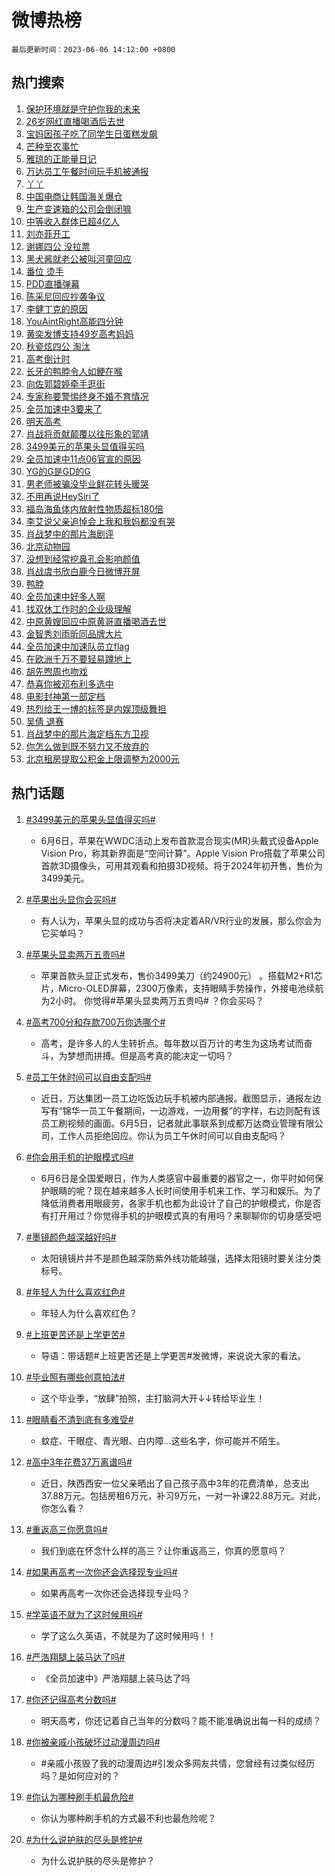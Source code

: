 # 微博热榜

`最后更新时间：2023-06-06 14:12:00 +0800`

## 热门搜索

1. [保护环境就是守护你我的未来](https://m.weibo.cn/search?containerid=100103type%3D1%26t%3D10%26q%3D%23%E4%BF%9D%E6%8A%A4%E7%8E%AF%E5%A2%83%E5%B0%B1%E6%98%AF%E5%AE%88%E6%8A%A4%E4%BD%A0%E6%88%91%E7%9A%84%E6%9C%AA%E6%9D%A5%23&stream_entry_id=51&isnewpage=1&extparam=seat%3D1%26dgr%3D0%26cate%3D10103%26stream_entry_id%3D51%26filter_type%3Drealtimehot%26pos%3D0%26c_type%3D51%26display_time%3D1686031919%26pre_seqid%3D1686031919312017556138&luicode=10000011&lfid=106003type%253D25%2526t%253D3%2526disable_hot%253D1%2526filter_type%253Drealtimehot)
1. [26岁网红直播喝酒后去世](https://m.weibo.cn/search?containerid=100103type%3D1%26t%3D10%26q%3D%2326%E5%B2%81%E7%BD%91%E7%BA%A2%E7%9B%B4%E6%92%AD%E5%96%9D%E9%85%92%E5%90%8E%E5%8E%BB%E4%B8%96%23&stream_entry_id=31&isnewpage=1&extparam=seat%3D1%26realpos%3D1%26filter_type%3Drealtimehot%26q%3D%252326%25E5%25B2%2581%25E7%25BD%2591%25E7%25BA%25A2%25E7%259B%25B4%25E6%2592%25AD%25E5%2596%259D%25E9%2585%2592%25E5%2590%258E%25E5%258E%25BB%25E4%25B8%2596%2523%26pos%3D0%26band_rank%3D1%26lcate%3D5001%26flag%3D2%26dgr%3D0%26cate%3D5001%26stream_entry_id%3D31%26c_type%3D31%26display_time%3D1686031919%26pre_seqid%3D1686031919312017556138&luicode=10000011&lfid=106003type%253D25%2526t%253D3%2526disable_hot%253D1%2526filter_type%253Drealtimehot)
1. [宝妈因孩子吃了同学生日蛋糕发飙](https://m.weibo.cn/search?containerid=100103type%3D1%26t%3D10%26q%3D%E5%AE%9D%E5%A6%88%E5%9B%A0%E5%AD%A9%E5%AD%90%E5%90%83%E4%BA%86%E5%90%8C%E5%AD%A6%E7%94%9F%E6%97%A5%E8%9B%8B%E7%B3%95%E5%8F%91%E9%A3%99&stream_entry_id=31&isnewpage=1&extparam=seat%3D1%26realpos%3D2%26filter_type%3Drealtimehot%26q%3D%25E5%25AE%259D%25E5%25A6%2588%25E5%259B%25A0%25E5%25AD%25A9%25E5%25AD%2590%25E5%2590%2583%25E4%25BA%2586%25E5%2590%258C%25E5%25AD%25A6%25E7%2594%259F%25E6%2597%25A5%25E8%259B%258B%25E7%25B3%2595%25E5%258F%2591%25E9%25A3%2599%26pos%3D1%26band_rank%3D2%26lcate%3D5001%26flag%3D1%26dgr%3D0%26cate%3D5001%26stream_entry_id%3D31%26c_type%3D31%26display_time%3D1686031919%26pre_seqid%3D1686031919312017556138&luicode=10000011&lfid=106003type%253D25%2526t%253D3%2526disable_hot%253D1%2526filter_type%253Drealtimehot)
1. [芒种至农事忙](https://m.weibo.cn/search?containerid=100103type%3D1%26t%3D10%26q%3D%23%E8%8A%92%E7%A7%8D%E8%87%B3%E5%86%9C%E4%BA%8B%E5%BF%99%23&stream_entry_id=31&isnewpage=1&extparam=seat%3D1%26realpos%3D3%26filter_type%3Drealtimehot%26q%3D%2523%25E8%258A%2592%25E7%25A7%258D%25E8%2587%25B3%25E5%2586%259C%25E4%25BA%258B%25E5%25BF%2599%2523%26pos%3D2%26band_rank%3D3%26lcate%3D5001%26flag%3D0%26dgr%3D0%26cate%3D5001%26stream_entry_id%3D31%26c_type%3D31%26display_time%3D1686031919%26pre_seqid%3D1686031919312017556138&luicode=10000011&lfid=106003type%253D25%2526t%253D3%2526disable_hot%253D1%2526filter_type%253Drealtimehot)
1. [雅琼的正能量日记](https://m.weibo.cn/search?containerid=100103type%3D1%26t%3D10%26q%3D%23%E9%9B%85%E7%90%BC%E7%9A%84%E6%AD%A3%E8%83%BD%E9%87%8F%E6%97%A5%E8%AE%B0%23&stream_entry_id=31&isnewpage=1&extparam=seat%3D1%26cate%3D5001%26adid%3D191559%26q%3D%2523%25E9%259B%2585%25E7%2590%25BC%25E7%259A%2584%25E6%25AD%25A3%25E8%2583%25BD%25E9%2587%258F%25E6%2597%25A5%25E8%25AE%25B0%2523%26pos%3D3%26band_rank%3D4%26lcate%3D5001%26is_ad_pos%3D1%26dgr%3D0%26filter_type%3Drealtimehot%26stream_entry_id%3D31%26c_type%3D31%26display_time%3D1686031919%26pre_seqid%3D1686031919312017556138&luicode=10000011&lfid=106003type%253D25%2526t%253D3%2526disable_hot%253D1%2526filter_type%253Drealtimehot)
1. [万达员工午餐时间玩手机被通报](https://m.weibo.cn/search?containerid=100103type%3D1%26t%3D10%26q%3D%23%E4%B8%87%E8%BE%BE%E5%91%98%E5%B7%A5%E5%8D%88%E9%A4%90%E6%97%B6%E9%97%B4%E7%8E%A9%E6%89%8B%E6%9C%BA%E8%A2%AB%E9%80%9A%E6%8A%A5%23&stream_entry_id=31&isnewpage=1&extparam=seat%3D1%26realpos%3D4%26filter_type%3Drealtimehot%26q%3D%2523%25E4%25B8%2587%25E8%25BE%25BE%25E5%2591%2598%25E5%25B7%25A5%25E5%258D%2588%25E9%25A4%2590%25E6%2597%25B6%25E9%2597%25B4%25E7%258E%25A9%25E6%2589%258B%25E6%259C%25BA%25E8%25A2%25AB%25E9%2580%259A%25E6%258A%25A5%2523%26pos%3D4%26band_rank%3D4%26lcate%3D5001%26flag%3D2%26dgr%3D0%26cate%3D5001%26stream_entry_id%3D31%26c_type%3D31%26display_time%3D1686031919%26pre_seqid%3D1686031919312017556138&luicode=10000011&lfid=106003type%253D25%2526t%253D3%2526disable_hot%253D1%2526filter_type%253Drealtimehot)
1. [丫丫](https://m.weibo.cn/search?containerid=100103type%3D1%26t%3D10%26q%3D%E4%B8%AB%E4%B8%AB&stream_entry_id=31&isnewpage=1&extparam=seat%3D1%26realpos%3D5%26filter_type%3Drealtimehot%26q%3D%25E4%25B8%25AB%25E4%25B8%25AB%26pos%3D5%26band_rank%3D5%26lcate%3D5001%26flag%3D16%26dgr%3D0%26cate%3D5001%26stream_entry_id%3D31%26c_type%3D31%26display_time%3D1686031919%26pre_seqid%3D1686031919312017556138&luicode=10000011&lfid=106003type%253D25%2526t%253D3%2526disable_hot%253D1%2526filter_type%253Drealtimehot)
1. [中国电商让韩国海关爆仓](https://m.weibo.cn/search?containerid=100103type%3D1%26t%3D10%26q%3D%23%E4%B8%AD%E5%9B%BD%E7%94%B5%E5%95%86%E8%AE%A9%E9%9F%A9%E5%9B%BD%E6%B5%B7%E5%85%B3%E7%88%86%E4%BB%93%23&stream_entry_id=31&isnewpage=1&extparam=seat%3D1%26realpos%3D6%26filter_type%3Drealtimehot%26q%3D%2523%25E4%25B8%25AD%25E5%259B%25BD%25E7%2594%25B5%25E5%2595%2586%25E8%25AE%25A9%25E9%259F%25A9%25E5%259B%25BD%25E6%25B5%25B7%25E5%2585%25B3%25E7%2588%2586%25E4%25BB%2593%2523%26pos%3D6%26band_rank%3D6%26lcate%3D5001%26flag%3D0%26dgr%3D0%26cate%3D5001%26stream_entry_id%3D31%26c_type%3D31%26display_time%3D1686031919%26pre_seqid%3D1686031919312017556138&luicode=10000011&lfid=106003type%253D25%2526t%253D3%2526disable_hot%253D1%2526filter_type%253Drealtimehot)
1. [生产变速箱的公司会倒闭嘛](https://m.weibo.cn/search?containerid=100103type%3D1%26t%3D10%26q%3D%23%E7%94%9F%E4%BA%A7%E5%8F%98%E9%80%9F%E7%AE%B1%E7%9A%84%E5%85%AC%E5%8F%B8%E4%BC%9A%E5%80%92%E9%97%AD%E5%98%9B%23&stream_entry_id=31&isnewpage=1&extparam=seat%3D1%26cate%3D5001%26adid%3D191616%26q%3D%2523%25E7%2594%259F%25E4%25BA%25A7%25E5%258F%2598%25E9%2580%259F%25E7%25AE%25B1%25E7%259A%2584%25E5%2585%25AC%25E5%258F%25B8%25E4%25BC%259A%25E5%2580%2592%25E9%2597%25AD%25E5%2598%259B%2523%26pos%3D7%26band_rank%3D7%26lcate%3D5001%26is_ad_pos%3D1%26dgr%3D0%26filter_type%3Drealtimehot%26stream_entry_id%3D31%26c_type%3D31%26display_time%3D1686031919%26pre_seqid%3D1686031919312017556138&luicode=10000011&lfid=106003type%253D25%2526t%253D3%2526disable_hot%253D1%2526filter_type%253Drealtimehot)
1. [中等收入群体已超4亿人](https://m.weibo.cn/search?containerid=100103type%3D1%26t%3D10%26q%3D%23%E4%B8%AD%E7%AD%89%E6%94%B6%E5%85%A5%E7%BE%A4%E4%BD%93%E5%B7%B2%E8%B6%854%E4%BA%BF%E4%BA%BA%23&stream_entry_id=31&isnewpage=1&extparam=seat%3D1%26realpos%3D7%26filter_type%3Drealtimehot%26q%3D%2523%25E4%25B8%25AD%25E7%25AD%2589%25E6%2594%25B6%25E5%2585%25A5%25E7%25BE%25A4%25E4%25BD%2593%25E5%25B7%25B2%25E8%25B6%25854%25E4%25BA%25BF%25E4%25BA%25BA%2523%26pos%3D8%26band_rank%3D7%26lcate%3D5001%26flag%3D0%26dgr%3D0%26cate%3D5001%26stream_entry_id%3D31%26c_type%3D31%26display_time%3D1686031919%26pre_seqid%3D1686031919312017556138&luicode=10000011&lfid=106003type%253D25%2526t%253D3%2526disable_hot%253D1%2526filter_type%253Drealtimehot)
1. [刘亦菲开工](https://m.weibo.cn/search?containerid=100103type%3D1%26t%3D10%26q%3D%E5%88%98%E4%BA%A6%E8%8F%B2%E5%BC%80%E5%B7%A5&stream_entry_id=31&isnewpage=1&extparam=seat%3D1%26realpos%3D8%26filter_type%3Drealtimehot%26q%3D%25E5%2588%2598%25E4%25BA%25A6%25E8%258F%25B2%25E5%25BC%2580%25E5%25B7%25A5%26pos%3D9%26band_rank%3D8%26lcate%3D5001%26flag%3D1%26dgr%3D0%26cate%3D5001%26stream_entry_id%3D31%26c_type%3D31%26display_time%3D1686031919%26pre_seqid%3D1686031919312017556138&luicode=10000011&lfid=106003type%253D25%2526t%253D3%2526disable_hot%253D1%2526filter_type%253Drealtimehot)
1. [谢娜四公 没拉票](https://m.weibo.cn/search?containerid=100103type%3D1%26t%3D10%26q%3D%E8%B0%A2%E5%A8%9C%E5%9B%9B%E5%85%AC+%E6%B2%A1%E6%8B%89%E7%A5%A8&stream_entry_id=31&isnewpage=1&extparam=seat%3D1%26realpos%3D9%26filter_type%3Drealtimehot%26q%3D%25E8%25B0%25A2%25E5%25A8%259C%25E5%259B%259B%25E5%2585%25AC%2520%25E6%25B2%25A1%25E6%258B%2589%25E7%25A5%25A8%26pos%3D10%26band_rank%3D9%26lcate%3D5001%26flag%3D2%26dgr%3D0%26cate%3D5001%26stream_entry_id%3D31%26c_type%3D31%26display_time%3D1686031919%26pre_seqid%3D1686031919312017556138&luicode=10000011&lfid=106003type%253D25%2526t%253D3%2526disable_hot%253D1%2526filter_type%253Drealtimehot)
1. [黑犬酱就老公被叫河童回应](https://m.weibo.cn/search?containerid=100103type%3D1%26t%3D10%26q%3D%23%E9%BB%91%E7%8A%AC%E9%85%B1%E5%B0%B1%E8%80%81%E5%85%AC%E8%A2%AB%E5%8F%AB%E6%B2%B3%E7%AB%A5%E5%9B%9E%E5%BA%94%23&stream_entry_id=31&isnewpage=1&extparam=seat%3D1%26realpos%3D10%26filter_type%3Drealtimehot%26q%3D%2523%25E9%25BB%2591%25E7%258A%25AC%25E9%2585%25B1%25E5%25B0%25B1%25E8%2580%2581%25E5%2585%25AC%25E8%25A2%25AB%25E5%258F%25AB%25E6%25B2%25B3%25E7%25AB%25A5%25E5%259B%259E%25E5%25BA%2594%2523%26pos%3D11%26band_rank%3D10%26lcate%3D5001%26flag%3D1%26dgr%3D0%26cate%3D5001%26stream_entry_id%3D31%26c_type%3D31%26display_time%3D1686031919%26pre_seqid%3D1686031919312017556138&luicode=10000011&lfid=106003type%253D25%2526t%253D3%2526disable_hot%253D1%2526filter_type%253Drealtimehot)
1. [番位 烫手](https://m.weibo.cn/search?containerid=100103type%3D1%26t%3D10%26q%3D%E7%95%AA%E4%BD%8D+%E7%83%AB%E6%89%8B&stream_entry_id=31&isnewpage=1&extparam=seat%3D1%26realpos%3D11%26filter_type%3Drealtimehot%26q%3D%25E7%2595%25AA%25E4%25BD%258D%2520%25E7%2583%25AB%25E6%2589%258B%26pos%3D12%26band_rank%3D11%26lcate%3D5001%26flag%3D1%26dgr%3D0%26cate%3D5001%26stream_entry_id%3D31%26c_type%3D31%26display_time%3D1686031919%26pre_seqid%3D1686031919312017556138&luicode=10000011&lfid=106003type%253D25%2526t%253D3%2526disable_hot%253D1%2526filter_type%253Drealtimehot)
1. [PDD直播弹幕](https://m.weibo.cn/search?containerid=100103type%3D1%26t%3D10%26q%3DPDD%E7%9B%B4%E6%92%AD%E5%BC%B9%E5%B9%95&stream_entry_id=31&isnewpage=1&extparam=seat%3D1%26realpos%3D12%26filter_type%3Drealtimehot%26q%3DPDD%25E7%259B%25B4%25E6%2592%25AD%25E5%25BC%25B9%25E5%25B9%2595%26pos%3D13%26band_rank%3D12%26lcate%3D5001%26flag%3D2%26dgr%3D0%26cate%3D5001%26stream_entry_id%3D31%26c_type%3D31%26display_time%3D1686031919%26pre_seqid%3D1686031919312017556138&luicode=10000011&lfid=106003type%253D25%2526t%253D3%2526disable_hot%253D1%2526filter_type%253Drealtimehot)
1. [陈采尼回应抄袭争议](https://m.weibo.cn/search?containerid=100103type%3D1%26t%3D10%26q%3D%23%E9%99%88%E9%87%87%E5%B0%BC%E5%9B%9E%E5%BA%94%E6%8A%84%E8%A2%AD%E4%BA%89%E8%AE%AE%23&stream_entry_id=31&isnewpage=1&extparam=seat%3D1%26realpos%3D13%26filter_type%3Drealtimehot%26q%3D%2523%25E9%2599%2588%25E9%2587%2587%25E5%25B0%25BC%25E5%259B%259E%25E5%25BA%2594%25E6%258A%2584%25E8%25A2%25AD%25E4%25BA%2589%25E8%25AE%25AE%2523%26pos%3D14%26band_rank%3D13%26lcate%3D5001%26flag%3D0%26dgr%3D0%26cate%3D5001%26stream_entry_id%3D31%26c_type%3D31%26display_time%3D1686031919%26pre_seqid%3D1686031919312017556138&luicode=10000011&lfid=106003type%253D25%2526t%253D3%2526disable_hot%253D1%2526filter_type%253Drealtimehot)
1. [李健丁克的原因](https://m.weibo.cn/search?containerid=100103type%3D1%26t%3D10%26q%3D%E6%9D%8E%E5%81%A5%E4%B8%81%E5%85%8B%E7%9A%84%E5%8E%9F%E5%9B%A0&stream_entry_id=31&isnewpage=1&extparam=seat%3D1%26realpos%3D14%26filter_type%3Drealtimehot%26q%3D%25E6%259D%258E%25E5%2581%25A5%25E4%25B8%2581%25E5%2585%258B%25E7%259A%2584%25E5%258E%259F%25E5%259B%25A0%26pos%3D15%26band_rank%3D14%26lcate%3D5001%26flag%3D1%26dgr%3D0%26cate%3D5001%26stream_entry_id%3D31%26c_type%3D31%26display_time%3D1686031919%26pre_seqid%3D1686031919312017556138&luicode=10000011&lfid=106003type%253D25%2526t%253D3%2526disable_hot%253D1%2526filter_type%253Drealtimehot)
1. [YouAintRight高能四分钟](https://m.weibo.cn/search?containerid=100103type%3D1%26t%3D10%26q%3D%23YouAintRight%E9%AB%98%E8%83%BD%E5%9B%9B%E5%88%86%E9%92%9F%23&stream_entry_id=31&isnewpage=1&extparam=seat%3D1%26realpos%3D15%26filter_type%3Drealtimehot%26adid%3D191628%26q%3D%2523YouAintRight%25E9%25AB%2598%25E8%2583%25BD%25E5%259B%259B%25E5%2588%2586%25E9%2592%259F%2523%26pos%3D16%26band_rank%3D15%26lcate%3D5001%26flag%3D0%26dgr%3D0%26cate%3D5001%26stream_entry_id%3D31%26c_type%3D31%26display_time%3D1686031919%26pre_seqid%3D1686031919312017556138&luicode=10000011&lfid=106003type%253D25%2526t%253D3%2526disable_hot%253D1%2526filter_type%253Drealtimehot)
1. [黄奕发博支持49岁高考妈妈](https://m.weibo.cn/search?containerid=100103type%3D1%26t%3D10%26q%3D%23%E9%BB%84%E5%A5%95%E5%8F%91%E5%8D%9A%E6%94%AF%E6%8C%8149%E5%B2%81%E9%AB%98%E8%80%83%E5%A6%88%E5%A6%88%23&stream_entry_id=31&isnewpage=1&extparam=seat%3D1%26realpos%3D16%26filter_type%3Drealtimehot%26q%3D%2523%25E9%25BB%2584%25E5%25A5%2595%25E5%258F%2591%25E5%258D%259A%25E6%2594%25AF%25E6%258C%258149%25E5%25B2%2581%25E9%25AB%2598%25E8%2580%2583%25E5%25A6%2588%25E5%25A6%2588%2523%26pos%3D17%26band_rank%3D16%26lcate%3D5001%26flag%3D2%26dgr%3D0%26cate%3D5001%26stream_entry_id%3D31%26c_type%3D31%26display_time%3D1686031919%26pre_seqid%3D1686031919312017556138&luicode=10000011&lfid=106003type%253D25%2526t%253D3%2526disable_hot%253D1%2526filter_type%253Drealtimehot)
1. [秋瓷炫四公 淘汰](https://m.weibo.cn/search?containerid=100103type%3D1%26t%3D10%26q%3D%E7%A7%8B%E7%93%B7%E7%82%AB%E5%9B%9B%E5%85%AC+%E6%B7%98%E6%B1%B0&stream_entry_id=31&isnewpage=1&extparam=seat%3D1%26realpos%3D17%26filter_type%3Drealtimehot%26q%3D%25E7%25A7%258B%25E7%2593%25B7%25E7%2582%25AB%25E5%259B%259B%25E5%2585%25AC%2520%25E6%25B7%2598%25E6%25B1%25B0%26pos%3D18%26band_rank%3D17%26lcate%3D5001%26flag%3D2%26dgr%3D0%26cate%3D5001%26stream_entry_id%3D31%26c_type%3D31%26display_time%3D1686031919%26pre_seqid%3D1686031919312017556138&luicode=10000011&lfid=106003type%253D25%2526t%253D3%2526disable_hot%253D1%2526filter_type%253Drealtimehot)
1. [高考倒计时](https://m.weibo.cn/search?containerid=100103type%3D1%26t%3D10%26q%3D%23%E9%AB%98%E8%80%83%E5%80%92%E8%AE%A1%E6%97%B6%23&stream_entry_id=31&isnewpage=1&extparam=seat%3D1%26realpos%3D18%26filter_type%3Drealtimehot%26q%3D%2523%25E9%25AB%2598%25E8%2580%2583%25E5%2580%2592%25E8%25AE%25A1%25E6%2597%25B6%2523%26pos%3D19%26band_rank%3D18%26lcate%3D5001%26flag%3D0%26dgr%3D0%26cate%3D5001%26stream_entry_id%3D31%26c_type%3D31%26display_time%3D1686031919%26pre_seqid%3D1686031919312017556138&luicode=10000011&lfid=106003type%253D25%2526t%253D3%2526disable_hot%253D1%2526filter_type%253Drealtimehot)
1. [长牙的鸭脖令人如鲠在喉](https://m.weibo.cn/search?containerid=100103type%3D1%26t%3D10%26q%3D%23%E9%95%BF%E7%89%99%E7%9A%84%E9%B8%AD%E8%84%96%E4%BB%A4%E4%BA%BA%E5%A6%82%E9%B2%A0%E5%9C%A8%E5%96%89%23&stream_entry_id=31&isnewpage=1&extparam=seat%3D1%26realpos%3D19%26filter_type%3Drealtimehot%26q%3D%2523%25E9%2595%25BF%25E7%2589%2599%25E7%259A%2584%25E9%25B8%25AD%25E8%2584%2596%25E4%25BB%25A4%25E4%25BA%25BA%25E5%25A6%2582%25E9%25B2%25A0%25E5%259C%25A8%25E5%2596%2589%2523%26pos%3D20%26band_rank%3D19%26lcate%3D5001%26flag%3D2%26dgr%3D0%26cate%3D5001%26stream_entry_id%3D31%26c_type%3D31%26display_time%3D1686031919%26pre_seqid%3D1686031919312017556138&luicode=10000011&lfid=106003type%253D25%2526t%253D3%2526disable_hot%253D1%2526filter_type%253Drealtimehot)
1. [向佐郭碧婷牵手逛街](https://m.weibo.cn/search?containerid=100103type%3D1%26t%3D10%26q%3D%23%E5%90%91%E4%BD%90%E9%83%AD%E7%A2%A7%E5%A9%B7%E7%89%B5%E6%89%8B%E9%80%9B%E8%A1%97%23&stream_entry_id=31&isnewpage=1&extparam=seat%3D1%26realpos%3D20%26filter_type%3Drealtimehot%26q%3D%2523%25E5%2590%2591%25E4%25BD%2590%25E9%2583%25AD%25E7%25A2%25A7%25E5%25A9%25B7%25E7%2589%25B5%25E6%2589%258B%25E9%2580%259B%25E8%25A1%2597%2523%26pos%3D21%26band_rank%3D20%26lcate%3D5001%26flag%3D2%26dgr%3D0%26cate%3D5001%26stream_entry_id%3D31%26c_type%3D31%26display_time%3D1686031919%26pre_seqid%3D1686031919312017556138&luicode=10000011&lfid=106003type%253D25%2526t%253D3%2526disable_hot%253D1%2526filter_type%253Drealtimehot)
1. [专家称要警惕终身不婚不育情况](https://m.weibo.cn/search?containerid=100103type%3D1%26t%3D10%26q%3D%23%E4%B8%93%E5%AE%B6%E7%A7%B0%E8%A6%81%E8%AD%A6%E6%83%95%E7%BB%88%E8%BA%AB%E4%B8%8D%E5%A9%9A%E4%B8%8D%E8%82%B2%E6%83%85%E5%86%B5%23&stream_entry_id=31&isnewpage=1&extparam=seat%3D1%26realpos%3D21%26filter_type%3Drealtimehot%26q%3D%2523%25E4%25B8%2593%25E5%25AE%25B6%25E7%25A7%25B0%25E8%25A6%2581%25E8%25AD%25A6%25E6%2583%2595%25E7%25BB%2588%25E8%25BA%25AB%25E4%25B8%258D%25E5%25A9%259A%25E4%25B8%258D%25E8%2582%25B2%25E6%2583%2585%25E5%2586%25B5%2523%26pos%3D22%26band_rank%3D21%26lcate%3D5001%26flag%3D2%26dgr%3D0%26cate%3D5001%26stream_entry_id%3D31%26c_type%3D31%26display_time%3D1686031919%26pre_seqid%3D1686031919312017556138&luicode=10000011&lfid=106003type%253D25%2526t%253D3%2526disable_hot%253D1%2526filter_type%253Drealtimehot)
1. [全员加速中3要来了](https://m.weibo.cn/search?containerid=100103type%3D1%26t%3D10%26q%3D%23%E5%85%A8%E5%91%98%E5%8A%A0%E9%80%9F%E4%B8%AD3%E8%A6%81%E6%9D%A5%E4%BA%86%23&stream_entry_id=31&isnewpage=1&extparam=seat%3D1%26realpos%3D22%26filter_type%3Drealtimehot%26q%3D%2523%25E5%2585%25A8%25E5%2591%2598%25E5%258A%25A0%25E9%2580%259F%25E4%25B8%25AD3%25E8%25A6%2581%25E6%259D%25A5%25E4%25BA%2586%2523%26pos%3D23%26band_rank%3D22%26lcate%3D5001%26flag%3D0%26dgr%3D0%26cate%3D5001%26stream_entry_id%3D31%26c_type%3D31%26display_time%3D1686031919%26pre_seqid%3D1686031919312017556138&luicode=10000011&lfid=106003type%253D25%2526t%253D3%2526disable_hot%253D1%2526filter_type%253Drealtimehot)
1. [明天高考](https://m.weibo.cn/search?containerid=100103type%3D1%26t%3D10%26q%3D%23%E6%98%8E%E5%A4%A9%E9%AB%98%E8%80%83%23&stream_entry_id=31&isnewpage=1&extparam=seat%3D1%26realpos%3D23%26filter_type%3Drealtimehot%26q%3D%2523%25E6%2598%258E%25E5%25A4%25A9%25E9%25AB%2598%25E8%2580%2583%2523%26pos%3D24%26band_rank%3D23%26lcate%3D5001%26flag%3D0%26dgr%3D0%26cate%3D5001%26stream_entry_id%3D31%26c_type%3D31%26display_time%3D1686031919%26pre_seqid%3D1686031919312017556138&luicode=10000011&lfid=106003type%253D25%2526t%253D3%2526disable_hot%253D1%2526filter_type%253Drealtimehot)
1. [肖战将贡献颠覆以往形象的郭靖](https://m.weibo.cn/search?containerid=100103type%3D1%26t%3D10%26q%3D%23%E8%82%96%E6%88%98%E5%B0%86%E8%B4%A1%E7%8C%AE%E9%A2%A0%E8%A6%86%E4%BB%A5%E5%BE%80%E5%BD%A2%E8%B1%A1%E7%9A%84%E9%83%AD%E9%9D%96%23&stream_entry_id=31&isnewpage=1&extparam=seat%3D1%26realpos%3D24%26filter_type%3Drealtimehot%26q%3D%2523%25E8%2582%2596%25E6%2588%2598%25E5%25B0%2586%25E8%25B4%25A1%25E7%258C%25AE%25E9%25A2%25A0%25E8%25A6%2586%25E4%25BB%25A5%25E5%25BE%2580%25E5%25BD%25A2%25E8%25B1%25A1%25E7%259A%2584%25E9%2583%25AD%25E9%259D%2596%2523%26pos%3D25%26band_rank%3D24%26lcate%3D5001%26flag%3D0%26dgr%3D0%26cate%3D5001%26stream_entry_id%3D31%26c_type%3D31%26display_time%3D1686031919%26pre_seqid%3D1686031919312017556138&luicode=10000011&lfid=106003type%253D25%2526t%253D3%2526disable_hot%253D1%2526filter_type%253Drealtimehot)
1. [3499美元的苹果头显值得买吗](https://m.weibo.cn/search?containerid=100103type%3D1%26t%3D10%26q%3D%233499%E7%BE%8E%E5%85%83%E7%9A%84%E8%8B%B9%E6%9E%9C%E5%A4%B4%E6%98%BE%E5%80%BC%E5%BE%97%E4%B9%B0%E5%90%97%23&stream_entry_id=31&isnewpage=1&extparam=seat%3D1%26realpos%3D25%26filter_type%3Drealtimehot%26q%3D%25233499%25E7%25BE%258E%25E5%2585%2583%25E7%259A%2584%25E8%258B%25B9%25E6%259E%259C%25E5%25A4%25B4%25E6%2598%25BE%25E5%2580%25BC%25E5%25BE%2597%25E4%25B9%25B0%25E5%2590%2597%2523%26pos%3D26%26band_rank%3D25%26lcate%3D5001%26flag%3D0%26dgr%3D0%26cate%3D5001%26stream_entry_id%3D31%26c_type%3D31%26display_time%3D1686031919%26pre_seqid%3D1686031919312017556138&luicode=10000011&lfid=106003type%253D25%2526t%253D3%2526disable_hot%253D1%2526filter_type%253Drealtimehot)
1. [全员加速中11点06官宣的原因](https://m.weibo.cn/search?containerid=100103type%3D1%26t%3D10%26q%3D%23%E5%85%A8%E5%91%98%E5%8A%A0%E9%80%9F%E4%B8%AD11%E7%82%B906%E5%AE%98%E5%AE%A3%E7%9A%84%E5%8E%9F%E5%9B%A0%23&stream_entry_id=31&isnewpage=1&extparam=seat%3D1%26realpos%3D26%26filter_type%3Drealtimehot%26q%3D%2523%25E5%2585%25A8%25E5%2591%2598%25E5%258A%25A0%25E9%2580%259F%25E4%25B8%25AD11%25E7%2582%25B906%25E5%25AE%2598%25E5%25AE%25A3%25E7%259A%2584%25E5%258E%259F%25E5%259B%25A0%2523%26pos%3D27%26band_rank%3D26%26lcate%3D5001%26flag%3D1%26dgr%3D0%26cate%3D5001%26stream_entry_id%3D31%26c_type%3D31%26display_time%3D1686031919%26pre_seqid%3D1686031919312017556138&luicode=10000011&lfid=106003type%253D25%2526t%253D3%2526disable_hot%253D1%2526filter_type%253Drealtimehot)
1. [YG的G是GD的G](https://m.weibo.cn/search?containerid=100103type%3D1%26t%3D10%26q%3D%23YG%E7%9A%84G%E6%98%AFGD%E7%9A%84G%23&stream_entry_id=31&isnewpage=1&extparam=seat%3D1%26realpos%3D27%26filter_type%3Drealtimehot%26q%3D%2523YG%25E7%259A%2584G%25E6%2598%25AFGD%25E7%259A%2584G%2523%26pos%3D28%26band_rank%3D27%26lcate%3D5001%26flag%3D1%26dgr%3D0%26cate%3D5001%26stream_entry_id%3D31%26c_type%3D31%26display_time%3D1686031919%26pre_seqid%3D1686031919312017556138&luicode=10000011&lfid=106003type%253D25%2526t%253D3%2526disable_hot%253D1%2526filter_type%253Drealtimehot)
1. [男老师被骗没毕业鲜花转头暖哭](https://m.weibo.cn/search?containerid=100103type%3D1%26t%3D10%26q%3D%23%E7%94%B7%E8%80%81%E5%B8%88%E8%A2%AB%E9%AA%97%E6%B2%A1%E6%AF%95%E4%B8%9A%E9%B2%9C%E8%8A%B1%E8%BD%AC%E5%A4%B4%E6%9A%96%E5%93%AD%23&stream_entry_id=31&isnewpage=1&extparam=seat%3D1%26realpos%3D28%26filter_type%3Drealtimehot%26q%3D%2523%25E7%2594%25B7%25E8%2580%2581%25E5%25B8%2588%25E8%25A2%25AB%25E9%25AA%2597%25E6%25B2%25A1%25E6%25AF%2595%25E4%25B8%259A%25E9%25B2%259C%25E8%258A%25B1%25E8%25BD%25AC%25E5%25A4%25B4%25E6%259A%2596%25E5%2593%25AD%2523%26pos%3D29%26band_rank%3D28%26lcate%3D5001%26flag%3D0%26dgr%3D0%26cate%3D5001%26stream_entry_id%3D31%26c_type%3D31%26display_time%3D1686031919%26pre_seqid%3D1686031919312017556138&luicode=10000011&lfid=106003type%253D25%2526t%253D3%2526disable_hot%253D1%2526filter_type%253Drealtimehot)
1. [不用再说HeySiri了](https://m.weibo.cn/search?containerid=100103type%3D1%26t%3D10%26q%3D%23%E4%B8%8D%E7%94%A8%E5%86%8D%E8%AF%B4HeySiri%E4%BA%86%23&stream_entry_id=31&isnewpage=1&extparam=seat%3D1%26realpos%3D29%26filter_type%3Drealtimehot%26q%3D%2523%25E4%25B8%258D%25E7%2594%25A8%25E5%2586%258D%25E8%25AF%25B4HeySiri%25E4%25BA%2586%2523%26pos%3D30%26band_rank%3D29%26lcate%3D5001%26flag%3D0%26dgr%3D0%26cate%3D5001%26stream_entry_id%3D31%26c_type%3D31%26display_time%3D1686031919%26pre_seqid%3D1686031919312017556138&luicode=10000011&lfid=106003type%253D25%2526t%253D3%2526disable_hot%253D1%2526filter_type%253Drealtimehot)
1. [福岛海鱼体内放射性物质超标180倍](https://m.weibo.cn/search?containerid=100103type%3D1%26t%3D10%26q%3D%23%E7%A6%8F%E5%B2%9B%E6%B5%B7%E9%B1%BC%E4%BD%93%E5%86%85%E6%94%BE%E5%B0%84%E6%80%A7%E7%89%A9%E8%B4%A8%E8%B6%85%E6%A0%87180%E5%80%8D%23&stream_entry_id=31&isnewpage=1&extparam=seat%3D1%26realpos%3D30%26filter_type%3Drealtimehot%26q%3D%2523%25E7%25A6%258F%25E5%25B2%259B%25E6%25B5%25B7%25E9%25B1%25BC%25E4%25BD%2593%25E5%2586%2585%25E6%2594%25BE%25E5%25B0%2584%25E6%2580%25A7%25E7%2589%25A9%25E8%25B4%25A8%25E8%25B6%2585%25E6%25A0%2587180%25E5%2580%258D%2523%26pos%3D31%26band_rank%3D30%26lcate%3D5001%26flag%3D0%26dgr%3D0%26cate%3D5001%26stream_entry_id%3D31%26c_type%3D31%26display_time%3D1686031919%26pre_seqid%3D1686031919312017556138&luicode=10000011&lfid=106003type%253D25%2526t%253D3%2526disable_hot%253D1%2526filter_type%253Drealtimehot)
1. [李艾说父亲追悼会上我和我妈都没有哭](https://m.weibo.cn/search?containerid=100103type%3D1%26t%3D10%26q%3D%23%E6%9D%8E%E8%89%BE%E8%AF%B4%E7%88%B6%E4%BA%B2%E8%BF%BD%E6%82%BC%E4%BC%9A%E4%B8%8A%E6%88%91%E5%92%8C%E6%88%91%E5%A6%88%E9%83%BD%E6%B2%A1%E6%9C%89%E5%93%AD%23&stream_entry_id=31&isnewpage=1&extparam=seat%3D1%26realpos%3D31%26filter_type%3Drealtimehot%26q%3D%2523%25E6%259D%258E%25E8%2589%25BE%25E8%25AF%25B4%25E7%2588%25B6%25E4%25BA%25B2%25E8%25BF%25BD%25E6%2582%25BC%25E4%25BC%259A%25E4%25B8%258A%25E6%2588%2591%25E5%2592%258C%25E6%2588%2591%25E5%25A6%2588%25E9%2583%25BD%25E6%25B2%25A1%25E6%259C%2589%25E5%2593%25AD%2523%26pos%3D32%26band_rank%3D31%26lcate%3D5001%26flag%3D1%26dgr%3D0%26cate%3D5001%26stream_entry_id%3D31%26c_type%3D31%26display_time%3D1686031919%26pre_seqid%3D1686031919312017556138&luicode=10000011&lfid=106003type%253D25%2526t%253D3%2526disable_hot%253D1%2526filter_type%253Drealtimehot)
1. [肖战梦中的那片海剧评](https://m.weibo.cn/search?containerid=100103type%3D1%26t%3D10%26q%3D%23%E8%82%96%E6%88%98%E6%A2%A6%E4%B8%AD%E7%9A%84%E9%82%A3%E7%89%87%E6%B5%B7%E5%89%A7%E8%AF%84%23&stream_entry_id=31&isnewpage=1&extparam=seat%3D1%26realpos%3D32%26filter_type%3Drealtimehot%26q%3D%2523%25E8%2582%2596%25E6%2588%2598%25E6%25A2%25A6%25E4%25B8%25AD%25E7%259A%2584%25E9%2582%25A3%25E7%2589%2587%25E6%25B5%25B7%25E5%2589%25A7%25E8%25AF%2584%2523%26pos%3D33%26band_rank%3D32%26lcate%3D5001%26flag%3D1%26dgr%3D0%26cate%3D5001%26stream_entry_id%3D31%26c_type%3D31%26display_time%3D1686031919%26pre_seqid%3D1686031919312017556138&luicode=10000011&lfid=106003type%253D25%2526t%253D3%2526disable_hot%253D1%2526filter_type%253Drealtimehot)
1. [北京动物园](https://m.weibo.cn/search?containerid=100103type%3D1%26t%3D10%26q%3D%E5%8C%97%E4%BA%AC%E5%8A%A8%E7%89%A9%E5%9B%AD&stream_entry_id=31&isnewpage=1&extparam=seat%3D1%26realpos%3D33%26filter_type%3Drealtimehot%26q%3D%25E5%258C%2597%25E4%25BA%25AC%25E5%258A%25A8%25E7%2589%25A9%25E5%259B%25AD%26pos%3D34%26band_rank%3D33%26lcate%3D5001%26flag%3D0%26dgr%3D0%26cate%3D5001%26stream_entry_id%3D31%26c_type%3D31%26display_time%3D1686031919%26pre_seqid%3D1686031919312017556138&luicode=10000011&lfid=106003type%253D25%2526t%253D3%2526disable_hot%253D1%2526filter_type%253Drealtimehot)
1. [没想到经常挖鼻孔会影响颜值](https://m.weibo.cn/search?containerid=100103type%3D1%26t%3D10%26q%3D%23%E6%B2%A1%E6%83%B3%E5%88%B0%E7%BB%8F%E5%B8%B8%E6%8C%96%E9%BC%BB%E5%AD%94%E4%BC%9A%E5%BD%B1%E5%93%8D%E9%A2%9C%E5%80%BC%23&stream_entry_id=31&isnewpage=1&extparam=seat%3D1%26realpos%3D34%26filter_type%3Drealtimehot%26q%3D%2523%25E6%25B2%25A1%25E6%2583%25B3%25E5%2588%25B0%25E7%25BB%258F%25E5%25B8%25B8%25E6%258C%2596%25E9%25BC%25BB%25E5%25AD%2594%25E4%25BC%259A%25E5%25BD%25B1%25E5%2593%258D%25E9%25A2%259C%25E5%2580%25BC%2523%26pos%3D35%26band_rank%3D34%26lcate%3D5001%26flag%3D0%26dgr%3D0%26cate%3D5001%26stream_entry_id%3D31%26c_type%3D31%26display_time%3D1686031919%26pre_seqid%3D1686031919312017556138&luicode=10000011&lfid=106003type%253D25%2526t%253D3%2526disable_hot%253D1%2526filter_type%253Drealtimehot)
1. [肖战虞书欣白鹿今日微博开屏](https://m.weibo.cn/search?containerid=100103type%3D1%26t%3D10%26q%3D%23%E8%82%96%E6%88%98%E8%99%9E%E4%B9%A6%E6%AC%A3%E7%99%BD%E9%B9%BF%E4%BB%8A%E6%97%A5%E5%BE%AE%E5%8D%9A%E5%BC%80%E5%B1%8F%23&stream_entry_id=31&isnewpage=1&extparam=seat%3D1%26realpos%3D35%26filter_type%3Drealtimehot%26q%3D%2523%25E8%2582%2596%25E6%2588%2598%25E8%2599%259E%25E4%25B9%25A6%25E6%25AC%25A3%25E7%2599%25BD%25E9%25B9%25BF%25E4%25BB%258A%25E6%2597%25A5%25E5%25BE%25AE%25E5%258D%259A%25E5%25BC%2580%25E5%25B1%258F%2523%26pos%3D36%26band_rank%3D35%26lcate%3D5001%26flag%3D0%26dgr%3D0%26cate%3D5001%26stream_entry_id%3D31%26c_type%3D31%26display_time%3D1686031919%26pre_seqid%3D1686031919312017556138&luicode=10000011&lfid=106003type%253D25%2526t%253D3%2526disable_hot%253D1%2526filter_type%253Drealtimehot)
1. [鸭脖](https://m.weibo.cn/search?containerid=100103type%3D1%26t%3D10%26q%3D%E9%B8%AD%E8%84%96&stream_entry_id=31&isnewpage=1&extparam=seat%3D1%26realpos%3D36%26filter_type%3Drealtimehot%26q%3D%25E9%25B8%25AD%25E8%2584%2596%26pos%3D37%26band_rank%3D36%26lcate%3D5001%26flag%3D0%26dgr%3D0%26cate%3D5001%26stream_entry_id%3D31%26c_type%3D31%26display_time%3D1686031919%26pre_seqid%3D1686031919312017556138&luicode=10000011&lfid=106003type%253D25%2526t%253D3%2526disable_hot%253D1%2526filter_type%253Drealtimehot)
1. [全员加速中好多人啊](https://m.weibo.cn/search?containerid=100103type%3D1%26t%3D10%26q%3D%23%E5%85%A8%E5%91%98%E5%8A%A0%E9%80%9F%E4%B8%AD%E5%A5%BD%E5%A4%9A%E4%BA%BA%E5%95%8A%23&stream_entry_id=31&isnewpage=1&extparam=seat%3D1%26realpos%3D37%26filter_type%3Drealtimehot%26q%3D%2523%25E5%2585%25A8%25E5%2591%2598%25E5%258A%25A0%25E9%2580%259F%25E4%25B8%25AD%25E5%25A5%25BD%25E5%25A4%259A%25E4%25BA%25BA%25E5%2595%258A%2523%26pos%3D38%26band_rank%3D37%26lcate%3D5001%26flag%3D1%26dgr%3D0%26cate%3D5001%26stream_entry_id%3D31%26c_type%3D31%26display_time%3D1686031919%26pre_seqid%3D1686031919312017556138&luicode=10000011&lfid=106003type%253D25%2526t%253D3%2526disable_hot%253D1%2526filter_type%253Drealtimehot)
1. [找双休工作时的企业级理解](https://m.weibo.cn/search?containerid=100103type%3D1%26t%3D10%26q%3D%E6%89%BE%E5%8F%8C%E4%BC%91%E5%B7%A5%E4%BD%9C%E6%97%B6%E7%9A%84%E4%BC%81%E4%B8%9A%E7%BA%A7%E7%90%86%E8%A7%A3&stream_entry_id=31&isnewpage=1&extparam=seat%3D1%26realpos%3D38%26filter_type%3Drealtimehot%26q%3D%25E6%2589%25BE%25E5%258F%258C%25E4%25BC%2591%25E5%25B7%25A5%25E4%25BD%259C%25E6%2597%25B6%25E7%259A%2584%25E4%25BC%2581%25E4%25B8%259A%25E7%25BA%25A7%25E7%2590%2586%25E8%25A7%25A3%26pos%3D39%26band_rank%3D38%26lcate%3D5001%26flag%3D1%26dgr%3D0%26cate%3D5001%26stream_entry_id%3D31%26c_type%3D31%26display_time%3D1686031919%26pre_seqid%3D1686031919312017556138&luicode=10000011&lfid=106003type%253D25%2526t%253D3%2526disable_hot%253D1%2526filter_type%253Drealtimehot)
1. [中原黄嫂回应中原黄哥直播喝酒去世](https://m.weibo.cn/search?containerid=100103type%3D1%26t%3D10%26q%3D%23%E4%B8%AD%E5%8E%9F%E9%BB%84%E5%AB%82%E5%9B%9E%E5%BA%94%E4%B8%AD%E5%8E%9F%E9%BB%84%E5%93%A5%E7%9B%B4%E6%92%AD%E5%96%9D%E9%85%92%E5%8E%BB%E4%B8%96%23&stream_entry_id=31&isnewpage=1&extparam=seat%3D1%26realpos%3D39%26filter_type%3Drealtimehot%26q%3D%2523%25E4%25B8%25AD%25E5%258E%259F%25E9%25BB%2584%25E5%25AB%2582%25E5%259B%259E%25E5%25BA%2594%25E4%25B8%25AD%25E5%258E%259F%25E9%25BB%2584%25E5%2593%25A5%25E7%259B%25B4%25E6%2592%25AD%25E5%2596%259D%25E9%2585%2592%25E5%258E%25BB%25E4%25B8%2596%2523%26pos%3D40%26band_rank%3D39%26lcate%3D5001%26flag%3D1%26dgr%3D0%26cate%3D5001%26stream_entry_id%3D31%26c_type%3D31%26display_time%3D1686031919%26pre_seqid%3D1686031919312017556138&luicode=10000011&lfid=106003type%253D25%2526t%253D3%2526disable_hot%253D1%2526filter_type%253Drealtimehot)
1. [金智秀刘雨昕同品牌大片](https://m.weibo.cn/search?containerid=100103type%3D1%26t%3D10%26q%3D%23%E9%87%91%E6%99%BA%E7%A7%80%E5%88%98%E9%9B%A8%E6%98%95%E5%90%8C%E5%93%81%E7%89%8C%E5%A4%A7%E7%89%87%23&stream_entry_id=31&isnewpage=1&extparam=seat%3D1%26realpos%3D40%26filter_type%3Drealtimehot%26q%3D%2523%25E9%2587%2591%25E6%2599%25BA%25E7%25A7%2580%25E5%2588%2598%25E9%259B%25A8%25E6%2598%2595%25E5%2590%258C%25E5%2593%2581%25E7%2589%258C%25E5%25A4%25A7%25E7%2589%2587%2523%26pos%3D41%26band_rank%3D40%26lcate%3D5001%26flag%3D1%26dgr%3D0%26cate%3D5001%26stream_entry_id%3D31%26c_type%3D31%26display_time%3D1686031919%26pre_seqid%3D1686031919312017556138&luicode=10000011&lfid=106003type%253D25%2526t%253D3%2526disable_hot%253D1%2526filter_type%253Drealtimehot)
1. [全员加速中加速队员立flag](https://m.weibo.cn/search?containerid=100103type%3D1%26t%3D10%26q%3D%23%E5%85%A8%E5%91%98%E5%8A%A0%E9%80%9F%E4%B8%AD%E5%8A%A0%E9%80%9F%E9%98%9F%E5%91%98%E7%AB%8Bflag%23&stream_entry_id=31&isnewpage=1&extparam=seat%3D1%26realpos%3D41%26filter_type%3Drealtimehot%26q%3D%2523%25E5%2585%25A8%25E5%2591%2598%25E5%258A%25A0%25E9%2580%259F%25E4%25B8%25AD%25E5%258A%25A0%25E9%2580%259F%25E9%2598%259F%25E5%2591%2598%25E7%25AB%258Bflag%2523%26pos%3D42%26band_rank%3D41%26lcate%3D5001%26flag%3D1%26dgr%3D0%26cate%3D5001%26stream_entry_id%3D31%26c_type%3D31%26display_time%3D1686031919%26pre_seqid%3D1686031919312017556138&luicode=10000011&lfid=106003type%253D25%2526t%253D3%2526disable_hot%253D1%2526filter_type%253Drealtimehot)
1. [在欧洲千万不要轻易蹲地上](https://m.weibo.cn/search?containerid=100103type%3D1%26t%3D10%26q%3D%23%E5%9C%A8%E6%AC%A7%E6%B4%B2%E5%8D%83%E4%B8%87%E4%B8%8D%E8%A6%81%E8%BD%BB%E6%98%93%E8%B9%B2%E5%9C%B0%E4%B8%8A%23&stream_entry_id=31&isnewpage=1&extparam=seat%3D1%26realpos%3D42%26filter_type%3Drealtimehot%26q%3D%2523%25E5%259C%25A8%25E6%25AC%25A7%25E6%25B4%25B2%25E5%258D%2583%25E4%25B8%2587%25E4%25B8%258D%25E8%25A6%2581%25E8%25BD%25BB%25E6%2598%2593%25E8%25B9%25B2%25E5%259C%25B0%25E4%25B8%258A%2523%26pos%3D43%26band_rank%3D42%26lcate%3D5001%26flag%3D0%26dgr%3D0%26cate%3D5001%26stream_entry_id%3D31%26c_type%3D31%26display_time%3D1686031919%26pre_seqid%3D1686031919312017556138&luicode=10000011&lfid=106003type%253D25%2526t%253D3%2526disable_hot%253D1%2526filter_type%253Drealtimehot)
1. [胡先煦周也吻戏](https://m.weibo.cn/search?containerid=100103type%3D1%26t%3D10%26q%3D%23%E8%83%A1%E5%85%88%E7%85%A6%E5%91%A8%E4%B9%9F%E5%90%BB%E6%88%8F%23&stream_entry_id=31&isnewpage=1&extparam=seat%3D1%26realpos%3D43%26filter_type%3Drealtimehot%26q%3D%2523%25E8%2583%25A1%25E5%2585%2588%25E7%2585%25A6%25E5%2591%25A8%25E4%25B9%259F%25E5%2590%25BB%25E6%2588%258F%2523%26pos%3D44%26band_rank%3D43%26lcate%3D5001%26flag%3D0%26dgr%3D0%26cate%3D5001%26stream_entry_id%3D31%26c_type%3D31%26display_time%3D1686031919%26pre_seqid%3D1686031919312017556138&luicode=10000011&lfid=106003type%253D25%2526t%253D3%2526disable_hot%253D1%2526filter_type%253Drealtimehot)
1. [恭喜你被邓布利多选中](https://m.weibo.cn/search?containerid=100103type%3D1%26t%3D10%26q%3D%E6%81%AD%E5%96%9C%E4%BD%A0%E8%A2%AB%E9%82%93%E5%B8%83%E5%88%A9%E5%A4%9A%E9%80%89%E4%B8%AD&stream_entry_id=31&isnewpage=1&extparam=seat%3D1%26realpos%3D44%26filter_type%3Drealtimehot%26q%3D%25E6%2581%25AD%25E5%2596%259C%25E4%25BD%25A0%25E8%25A2%25AB%25E9%2582%2593%25E5%25B8%2583%25E5%2588%25A9%25E5%25A4%259A%25E9%2580%2589%25E4%25B8%25AD%26pos%3D45%26band_rank%3D44%26lcate%3D5001%26flag%3D1%26dgr%3D0%26cate%3D5001%26stream_entry_id%3D31%26c_type%3D31%26display_time%3D1686031919%26pre_seqid%3D1686031919312017556138&luicode=10000011&lfid=106003type%253D25%2526t%253D3%2526disable_hot%253D1%2526filter_type%253Drealtimehot)
1. [电影封神第一部定档](https://m.weibo.cn/search?containerid=100103type%3D1%26t%3D10%26q%3D%23%E7%94%B5%E5%BD%B1%E5%B0%81%E7%A5%9E%E7%AC%AC%E4%B8%80%E9%83%A8%E5%AE%9A%E6%A1%A3%23&stream_entry_id=31&isnewpage=1&extparam=seat%3D1%26realpos%3D45%26filter_type%3Drealtimehot%26q%3D%2523%25E7%2594%25B5%25E5%25BD%25B1%25E5%25B0%2581%25E7%25A5%259E%25E7%25AC%25AC%25E4%25B8%2580%25E9%2583%25A8%25E5%25AE%259A%25E6%25A1%25A3%2523%26pos%3D46%26band_rank%3D45%26lcate%3D5001%26flag%3D1%26dgr%3D0%26cate%3D5001%26stream_entry_id%3D31%26c_type%3D31%26display_time%3D1686031919%26pre_seqid%3D1686031919312017556138&luicode=10000011&lfid=106003type%253D25%2526t%253D3%2526disable_hot%253D1%2526filter_type%253Drealtimehot)
1. [热烈给王一博的标签是内娱顶级舞担](https://m.weibo.cn/search?containerid=100103type%3D1%26t%3D10%26q%3D%23%E7%83%AD%E7%83%88%E7%BB%99%E7%8E%8B%E4%B8%80%E5%8D%9A%E7%9A%84%E6%A0%87%E7%AD%BE%E6%98%AF%E5%86%85%E5%A8%B1%E9%A1%B6%E7%BA%A7%E8%88%9E%E6%8B%85%23&stream_entry_id=31&isnewpage=1&extparam=seat%3D1%26realpos%3D46%26filter_type%3Drealtimehot%26q%3D%2523%25E7%2583%25AD%25E7%2583%2588%25E7%25BB%2599%25E7%258E%258B%25E4%25B8%2580%25E5%258D%259A%25E7%259A%2584%25E6%25A0%2587%25E7%25AD%25BE%25E6%2598%25AF%25E5%2586%2585%25E5%25A8%25B1%25E9%25A1%25B6%25E7%25BA%25A7%25E8%2588%259E%25E6%258B%2585%2523%26pos%3D47%26band_rank%3D46%26lcate%3D5001%26flag%3D1%26dgr%3D0%26cate%3D5001%26stream_entry_id%3D31%26c_type%3D31%26display_time%3D1686031919%26pre_seqid%3D1686031919312017556138&luicode=10000011&lfid=106003type%253D25%2526t%253D3%2526disable_hot%253D1%2526filter_type%253Drealtimehot)
1. [吴倩 退赛](https://m.weibo.cn/search?containerid=100103type%3D1%26t%3D10%26q%3D%E5%90%B4%E5%80%A9+%E9%80%80%E8%B5%9B&stream_entry_id=31&isnewpage=1&extparam=seat%3D1%26realpos%3D47%26filter_type%3Drealtimehot%26q%3D%25E5%2590%25B4%25E5%2580%25A9%2520%25E9%2580%2580%25E8%25B5%259B%26pos%3D48%26band_rank%3D47%26lcate%3D5001%26flag%3D0%26dgr%3D0%26cate%3D5001%26stream_entry_id%3D31%26c_type%3D31%26display_time%3D1686031919%26pre_seqid%3D1686031919312017556138&luicode=10000011&lfid=106003type%253D25%2526t%253D3%2526disable_hot%253D1%2526filter_type%253Drealtimehot)
1. [肖战梦中的那片海定档东方卫视](https://m.weibo.cn/search?containerid=100103type%3D1%26t%3D10%26q%3D%23%E8%82%96%E6%88%98%E6%A2%A6%E4%B8%AD%E7%9A%84%E9%82%A3%E7%89%87%E6%B5%B7%E5%AE%9A%E6%A1%A3%E4%B8%9C%E6%96%B9%E5%8D%AB%E8%A7%86%23&stream_entry_id=31&isnewpage=1&extparam=seat%3D1%26realpos%3D48%26filter_type%3Drealtimehot%26q%3D%2523%25E8%2582%2596%25E6%2588%2598%25E6%25A2%25A6%25E4%25B8%25AD%25E7%259A%2584%25E9%2582%25A3%25E7%2589%2587%25E6%25B5%25B7%25E5%25AE%259A%25E6%25A1%25A3%25E4%25B8%259C%25E6%2596%25B9%25E5%258D%25AB%25E8%25A7%2586%2523%26pos%3D49%26band_rank%3D48%26lcate%3D5001%26flag%3D1%26dgr%3D0%26cate%3D5001%26stream_entry_id%3D31%26c_type%3D31%26display_time%3D1686031919%26pre_seqid%3D1686031919312017556138&luicode=10000011&lfid=106003type%253D25%2526t%253D3%2526disable_hot%253D1%2526filter_type%253Drealtimehot)
1. [你怎么做到既不努力又不放弃的](https://m.weibo.cn/search?containerid=100103type%3D1%26t%3D10%26q%3D%E4%BD%A0%E6%80%8E%E4%B9%88%E5%81%9A%E5%88%B0%E6%97%A2%E4%B8%8D%E5%8A%AA%E5%8A%9B%E5%8F%88%E4%B8%8D%E6%94%BE%E5%BC%83%E7%9A%84&stream_entry_id=31&isnewpage=1&extparam=seat%3D1%26realpos%3D49%26filter_type%3Drealtimehot%26q%3D%25E4%25BD%25A0%25E6%2580%258E%25E4%25B9%2588%25E5%2581%259A%25E5%2588%25B0%25E6%2597%25A2%25E4%25B8%258D%25E5%258A%25AA%25E5%258A%259B%25E5%258F%2588%25E4%25B8%258D%25E6%2594%25BE%25E5%25BC%2583%25E7%259A%2584%26pos%3D50%26band_rank%3D49%26lcate%3D5001%26flag%3D0%26dgr%3D0%26cate%3D5001%26stream_entry_id%3D31%26c_type%3D31%26display_time%3D1686031919%26pre_seqid%3D1686031919312017556138&luicode=10000011&lfid=106003type%253D25%2526t%253D3%2526disable_hot%253D1%2526filter_type%253Drealtimehot)
1. [北京租房提取公积金上限调整为2000元](https://m.weibo.cn/search?containerid=100103type%3D1%26t%3D10%26q%3D%23%E5%8C%97%E4%BA%AC%E7%A7%9F%E6%88%BF%E6%8F%90%E5%8F%96%E5%85%AC%E7%A7%AF%E9%87%91%E4%B8%8A%E9%99%90%E8%B0%83%E6%95%B4%E4%B8%BA2000%E5%85%83%23&stream_entry_id=31&isnewpage=1&extparam=seat%3D1%26realpos%3D50%26filter_type%3Drealtimehot%26q%3D%2523%25E5%258C%2597%25E4%25BA%25AC%25E7%25A7%259F%25E6%2588%25BF%25E6%258F%2590%25E5%258F%2596%25E5%2585%25AC%25E7%25A7%25AF%25E9%2587%2591%25E4%25B8%258A%25E9%2599%2590%25E8%25B0%2583%25E6%2595%25B4%25E4%25B8%25BA2000%25E5%2585%2583%2523%26pos%3D51%26band_rank%3D50%26lcate%3D5001%26flag%3D0%26dgr%3D0%26cate%3D5001%26stream_entry_id%3D31%26c_type%3D31%26display_time%3D1686031919%26pre_seqid%3D1686031919312017556138&luicode=10000011&lfid=106003type%253D25%2526t%253D3%2526disable_hot%253D1%2526filter_type%253Drealtimehot)

## 热门话题

1. [#3499美元的苹果头显值得买吗#](https://m.weibo.cn/search?containerid=231522type%3D1%26t%3D10%26q%3D%233499%E7%BE%8E%E5%85%83%E7%9A%84%E8%8B%B9%E6%9E%9C%E5%A4%B4%E6%98%BE%E5%80%BC%E5%BE%97%E4%B9%B0%E5%90%97%23&stream_entry_id=128&isnewpage=1&extparam=seat%3D1%26lcate%3D5004%26cate%3D5004%26dgr%3D0%26unitid%3D1686006745924%26pos%3D1-0-0%26c_type%3D128%26display_time%3D1686031920%26pre_seqid%3D1686031920533027379112&luicode=10000011&lfid=231648_-_4)
    - 6月6日，苹果在WWDC活动上发布首款混合现实(MR)头戴式设备Apple Vision Pro，称其新界面是“空间计算”。Apple Vision Pro搭载了苹果公司首款3D摄像头，可用其观看和拍摄3D视频。将于2024年初开售，售价为3499美元。

1. [#苹果出头显你会买吗#](https://m.weibo.cn/search?containerid=231522type%3D1%26t%3D10%26q%3D%23%E8%8B%B9%E6%9E%9C%E5%87%BA%E5%A4%B4%E6%98%BE%E4%BD%A0%E4%BC%9A%E4%B9%B0%E5%90%97%23&stream_entry_id=128&isnewpage=1&extparam=seat%3D1%26lcate%3D5004%26cate%3D5004%26dgr%3D0%26unitid%3D1685979752445%26pos%3D1-0-1%26c_type%3D128%26display_time%3D1686031920%26pre_seqid%3D1686031920533027379112&luicode=10000011&lfid=231648_-_4)
    - 有人认为，苹果头显的成功与否将决定着AR/VR行业的发展，那么你会为它买单吗？

1. [#苹果头显卖两万五贵吗#](https://m.weibo.cn/search?containerid=231522type%3D1%26t%3D10%26q%3D%23%E8%8B%B9%E6%9E%9C%E5%A4%B4%E6%98%BE%E5%8D%96%E4%B8%A4%E4%B8%87%E4%BA%94%E8%B4%B5%E5%90%97%23&stream_entry_id=128&isnewpage=1&extparam=seat%3D1%26lcate%3D5004%26cate%3D5004%26dgr%3D0%26unitid%3D1686015122758%26pos%3D1-0-2%26c_type%3D128%26display_time%3D1686031920%26pre_seqid%3D1686031920533027379112&luicode=10000011&lfid=231648_-_4)
    - 苹果首款头显正式发布，售价3499美刀（约24900元） 。搭载M2+R1芯片，Micro-OLED屏幕，2300万像素，支持眼睛手势操作，外接电池续航为2小时。
你觉得#苹果头显卖两万五贵吗# ？你会买吗？

1. [#高考700分和存款700万你选哪个#](https://m.weibo.cn/search?containerid=231522type%3D1%26t%3D10%26q%3D%23%E9%AB%98%E8%80%83700%E5%88%86%E5%92%8C%E5%AD%98%E6%AC%BE700%E4%B8%87%E4%BD%A0%E9%80%89%E5%93%AA%E4%B8%AA%23&stream_entry_id=128&isnewpage=1&extparam=seat%3D1%26lcate%3D5004%26cate%3D5004%26dgr%3D0%26unitid%3D1685965628861%26pos%3D1-0-3%26c_type%3D128%26display_time%3D1686031920%26pre_seqid%3D1686031920533027379112&luicode=10000011&lfid=231648_-_4)
    - 高考，是许多人的人生转折点。每年数以百万计的考生为这场考试而奋斗，为梦想而拼搏。但是高考真的能决定一切吗？

1. [#员工午休时间可以自由支配吗#](https://m.weibo.cn/search?containerid=231522type%3D1%26t%3D10%26q%3D%23%E5%91%98%E5%B7%A5%E5%8D%88%E4%BC%91%E6%97%B6%E9%97%B4%E5%8F%AF%E4%BB%A5%E8%87%AA%E7%94%B1%E6%94%AF%E9%85%8D%E5%90%97%23&stream_entry_id=128&isnewpage=1&extparam=seat%3D1%26lcate%3D5004%26cate%3D5004%26dgr%3D0%26unitid%3D1686024443021%26pos%3D1-0-4%26c_type%3D128%26display_time%3D1686031920%26pre_seqid%3D1686031920533027379112&luicode=10000011&lfid=231648_-_4)
    - 近日，万达集团一员工边吃饭边玩手机被内部通报。截图显示，通报左边写有“锦华一员工午餐期间，一边游戏，一边用餐”的字样，右边则配有该员工刷视频的画面。6月5日，记者就此事联系到成都万达商业管理有限公司，工作人员拒绝回应。你认为员工午休时间可以自由支配吗？

1. [#你会用手机的护眼模式吗#](https://m.weibo.cn/search?containerid=231522type%3D1%26t%3D10%26q%3D%23%E4%BD%A0%E4%BC%9A%E7%94%A8%E6%89%8B%E6%9C%BA%E7%9A%84%E6%8A%A4%E7%9C%BC%E6%A8%A1%E5%BC%8F%E5%90%97%23&stream_entry_id=128&isnewpage=1&extparam=seat%3D1%26lcate%3D5004%26cate%3D5004%26dgr%3D0%26unitid%3D1685954515308%26pos%3D1-0-5%26c_type%3D128%26display_time%3D1686031920%26pre_seqid%3D1686031920533027379112&luicode=10000011&lfid=231648_-_4)
    - 6月6日是全国爱眼日，作为人类感官中最重要的器官之一，你平时如何保护眼睛的呢？现在越来越多人长时间使用手机来工作、学习和娱乐。为了降低消费者用眼疲劳，各家手机也都为此设计了自己的护眼模式，你是否有打开用过？你觉得手机的护眼模式真的有用吗？来聊聊你的切身感受吧

1. [#墨镜颜色越深越好吗#](https://m.weibo.cn/search?containerid=231522type%3D1%26t%3D10%26q%3D%23%E5%A2%A8%E9%95%9C%E9%A2%9C%E8%89%B2%E8%B6%8A%E6%B7%B1%E8%B6%8A%E5%A5%BD%E5%90%97%23&stream_entry_id=128&isnewpage=1&extparam=seat%3D1%26lcate%3D5004%26cate%3D5004%26dgr%3D0%26unitid%3D1686022068719%26pos%3D1-0-6%26c_type%3D128%26display_time%3D1686031920%26pre_seqid%3D1686031920533027379112&luicode=10000011&lfid=231648_-_4)
    - 太阳镜镜片并不是颜色越深防紫外线功能越强，选择太阳镜时要关注分类标号。

1. [#年轻人为什么喜欢红色#](https://m.weibo.cn/search?containerid=231522type%3D1%26t%3D10%26q%3D%23%E5%B9%B4%E8%BD%BB%E4%BA%BA%E4%B8%BA%E4%BB%80%E4%B9%88%E5%96%9C%E6%AC%A2%E7%BA%A2%E8%89%B2%23&stream_entry_id=128&isnewpage=1&extparam=seat%3D1%26lcate%3D5004%26cate%3D5004%26dgr%3D0%26unitid%3D1686026569959%26pos%3D1-0-7%26c_type%3D128%26display_time%3D1686031920%26pre_seqid%3D1686031920533027379112&luicode=10000011&lfid=231648_-_4)
    - 年轻人为什么喜欢红色？

1. [#上班更苦还是上学更苦#](https://m.weibo.cn/search?containerid=231522type%3D1%26t%3D10%26q%3D%23%E4%B8%8A%E7%8F%AD%E6%9B%B4%E8%8B%A6%E8%BF%98%E6%98%AF%E4%B8%8A%E5%AD%A6%E6%9B%B4%E8%8B%A6%23&stream_entry_id=128&isnewpage=1&extparam=seat%3D1%26lcate%3D5004%26cate%3D5004%26dgr%3D0%26unitid%3D1685979166799%26pos%3D1-0-8%26c_type%3D128%26display_time%3D1686031920%26pre_seqid%3D1686031920533027379112&luicode=10000011&lfid=231648_-_4)
    - 导语：带话题#上班更苦还是上学更苦#发微博，来说说大家的看法。

1. [#毕业照有哪些创意拍法#](https://m.weibo.cn/search?containerid=231522type%3D1%26t%3D10%26q%3D%23%E6%AF%95%E4%B8%9A%E7%85%A7%E6%9C%89%E5%93%AA%E4%BA%9B%E5%88%9B%E6%84%8F%E6%8B%8D%E6%B3%95%23&stream_entry_id=128&isnewpage=1&extparam=seat%3D1%26lcate%3D5004%26cate%3D5004%26dgr%3D0%26unitid%3D1686017251972%26pos%3D1-0-9%26c_type%3D128%26display_time%3D1686031920%26pre_seqid%3D1686031920533027379112&luicode=10000011&lfid=231648_-_4)
    - 这个毕业季，“放肆”拍照，主打脑洞大开↓↓转给毕业生！

1. [#眼睛看不清到底有多难受#](https://m.weibo.cn/search?containerid=231522type%3D1%26t%3D10%26q%3D%23%E7%9C%BC%E7%9D%9B%E7%9C%8B%E4%B8%8D%E6%B8%85%E5%88%B0%E5%BA%95%E6%9C%89%E5%A4%9A%E9%9A%BE%E5%8F%97%23&stream_entry_id=128&isnewpage=1&extparam=seat%3D1%26lcate%3D5004%26cate%3D5004%26dgr%3D0%26unitid%3D1686020546717%26pos%3D1-0-10%26c_type%3D128%26display_time%3D1686031920%26pre_seqid%3D1686031920533027379112&luicode=10000011&lfid=231648_-_4)
    - 蚊症、干眼症、青光眼、白内障…这些名字，你可能并不陌生。

1. [#高中3年花费37万离谱吗#](https://m.weibo.cn/search?containerid=231522type%3D1%26t%3D10%26q%3D%23%E9%AB%98%E4%B8%AD3%E5%B9%B4%E8%8A%B1%E8%B4%B937%E4%B8%87%E7%A6%BB%E8%B0%B1%E5%90%97%23&stream_entry_id=128&isnewpage=1&extparam=seat%3D1%26lcate%3D5004%26cate%3D5004%26dgr%3D0%26unitid%3D1686020836965%26pos%3D1-0-11%26c_type%3D128%26display_time%3D1686031920%26pre_seqid%3D1686031920533027379112&luicode=10000011&lfid=231648_-_4)
    - 近日，陕西西安一位父亲晒出了自己孩子高中3年的花费清单，总支出37.88万元。包括房租6万元，补习9万元，一对一补课22.88万元。对此，你怎么看？  ​​​

1. [#重返高三你愿意吗#](https://m.weibo.cn/search?containerid=231522type%3D1%26t%3D10%26q%3D%23%E9%87%8D%E8%BF%94%E9%AB%98%E4%B8%89%E4%BD%A0%E6%84%BF%E6%84%8F%E5%90%97%23&stream_entry_id=128&isnewpage=1&extparam=seat%3D1%26lcate%3D5004%26cate%3D5004%26dgr%3D0%26unitid%3D1685948810271%26pos%3D1-0-12%26c_type%3D128%26display_time%3D1686031920%26pre_seqid%3D1686031920533027379112&luicode=10000011&lfid=231648_-_4)
    - 我们到底在怀念什么样的高三？让你重返高三，你真的愿意吗？

1. [#如果再高考一次你还会选择现专业吗#](https://m.weibo.cn/search?containerid=231522type%3D1%26t%3D10%26q%3D%23%E5%A6%82%E6%9E%9C%E5%86%8D%E9%AB%98%E8%80%83%E4%B8%80%E6%AC%A1%E4%BD%A0%E8%BF%98%E4%BC%9A%E9%80%89%E6%8B%A9%E7%8E%B0%E4%B8%93%E4%B8%9A%E5%90%97%23&stream_entry_id=128&isnewpage=1&extparam=seat%3D1%26lcate%3D5004%26cate%3D5004%26dgr%3D0%26unitid%3D1686028348640%26pos%3D1-0-13%26c_type%3D128%26display_time%3D1686031920%26pre_seqid%3D1686031920533027379112&luicode=10000011&lfid=231648_-_4)
    - 如果再高考一次你还会选择现专业吗？

1. [#学英语不就为了这时候用吗#](https://m.weibo.cn/search?containerid=231522type%3D1%26t%3D10%26q%3D%23%E5%AD%A6%E8%8B%B1%E8%AF%AD%E4%B8%8D%E5%B0%B1%E4%B8%BA%E4%BA%86%E8%BF%99%E6%97%B6%E5%80%99%E7%94%A8%E5%90%97%23&stream_entry_id=128&isnewpage=1&extparam=seat%3D1%26lcate%3D5004%26cate%3D5004%26dgr%3D0%26unitid%3D1686027158743%26pos%3D1-0-14%26c_type%3D128%26display_time%3D1686031920%26pre_seqid%3D1686031920533027379112&luicode=10000011&lfid=231648_-_4)
    - 学了这么久英语，不就是为了这时候用吗！！

1. [#严浩翔腿上装马达了吗#](https://m.weibo.cn/search?containerid=231522type%3D1%26t%3D10%26q%3D%23%E4%B8%A5%E6%B5%A9%E7%BF%94%E8%85%BF%E4%B8%8A%E8%A3%85%E9%A9%AC%E8%BE%BE%E4%BA%86%E5%90%97%23&stream_entry_id=128&isnewpage=1&extparam=seat%3D1%26lcate%3D5004%26cate%3D5004%26dgr%3D0%26unitid%3D1686026846887%26pos%3D1-0-15%26c_type%3D128%26display_time%3D1686031920%26pre_seqid%3D1686031920533027379112&luicode=10000011&lfid=231648_-_4)
    - 《全员加速中》严浩翔腿上装马达了吗

1. [#你还记得高考分数吗#](https://m.weibo.cn/search?containerid=231522type%3D1%26t%3D10%26q%3D%23%E4%BD%A0%E8%BF%98%E8%AE%B0%E5%BE%97%E9%AB%98%E8%80%83%E5%88%86%E6%95%B0%E5%90%97%23&stream_entry_id=128&isnewpage=1&extparam=seat%3D1%26lcate%3D5004%26cate%3D5004%26dgr%3D0%26unitid%3D1686013046844%26pos%3D1-0-16%26c_type%3D128%26display_time%3D1686031920%26pre_seqid%3D1686031920533027379112&luicode=10000011&lfid=231648_-_4)
    - 明天高考，你还记着自己当年的分数吗？能不能准确说出每一科的成绩？  ​​​

1. [#你被亲戚小孩破坏过动漫周边吗#](https://m.weibo.cn/search?containerid=231522type%3D1%26t%3D10%26q%3D%23%E4%BD%A0%E8%A2%AB%E4%BA%B2%E6%88%9A%E5%B0%8F%E5%AD%A9%E7%A0%B4%E5%9D%8F%E8%BF%87%E5%8A%A8%E6%BC%AB%E5%91%A8%E8%BE%B9%E5%90%97%23&stream_entry_id=128&isnewpage=1&extparam=seat%3D1%26lcate%3D5004%26cate%3D5004%26dgr%3D0%26unitid%3D1685964127516%26pos%3D1-0-17%26c_type%3D128%26display_time%3D1686031920%26pre_seqid%3D1686031920533027379112&luicode=10000011&lfid=231648_-_4)
    - #亲戚小孩毁了我的动漫周边#引发众多网友共情，您曾经有过类似经历吗？是如何应对的？  ​​​

1. [#你认为哪种刷手机最危险#](https://m.weibo.cn/search?containerid=231522type%3D1%26t%3D10%26q%3D%23%E4%BD%A0%E8%AE%A4%E4%B8%BA%E5%93%AA%E7%A7%8D%E5%88%B7%E6%89%8B%E6%9C%BA%E6%9C%80%E5%8D%B1%E9%99%A9%23&stream_entry_id=128&isnewpage=1&extparam=seat%3D1%26lcate%3D5004%26cate%3D5004%26dgr%3D0%26unitid%3D1685928685477%26pos%3D1-0-18%26c_type%3D128%26display_time%3D1686031920%26pre_seqid%3D1686031920533027379112&luicode=10000011&lfid=231648_-_4)
    - 你认为哪种刷手机的方式最不利也最危险呢？

1. [#为什么说护肤的尽头是修护#](https://m.weibo.cn/search?containerid=231522type%3D1%26t%3D10%26q%3D%23%E4%B8%BA%E4%BB%80%E4%B9%88%E8%AF%B4%E6%8A%A4%E8%82%A4%E7%9A%84%E5%B0%BD%E5%A4%B4%E6%98%AF%E4%BF%AE%E6%8A%A4%23&stream_entry_id=128&isnewpage=1&extparam=seat%3D1%26lcate%3D5004%26cate%3D5004%26dgr%3D0%26unitid%3D1686018138977%26pos%3D1-0-19%26c_type%3D128%26display_time%3D1686031920%26pre_seqid%3D1686031920533027379112&luicode=10000011&lfid=231648_-_4)
    - 为什么说护肤的尽头是修护？

